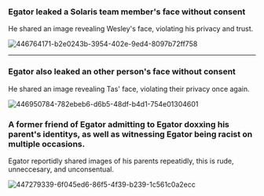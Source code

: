 ### Egator leaked a Solaris team member's face without consent
He shared an image revealing Wesley's face, violating his privacy and trust.

![446764171-b2e0243b-3954-402e-9ed4-8097b72ff758](https://github.com/user-attachments/assets/7b867435-91bd-4472-b193-b33bfa116704)

---

### Egator also leaked an other person's face without consent
He shared an image revealing Tas' face, violating their privacy once again.

![446950784-782ebeb6-d6b5-48df-b4d1-754e01304601](https://github.com/user-attachments/assets/449b522f-ca45-48b1-8f56-62daa831a765)

### A former friend of Egator admitting to Egator doxxing his parent's identitys, as well as witnessing Egator being racist on multiple occasions.
Egator reportidly shared images of his parents repeatidly, this is rude, unneccesary, and unconsentual.

![447279339-6f045ed6-86f5-4f39-b239-1c561c0a2ecc](https://github.com/user-attachments/assets/691eeff5-0b4c-4b0e-ac8e-cb8f71324841)
